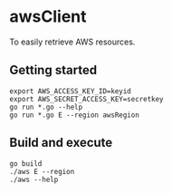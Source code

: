 awsClient
=========

To easily retrieve AWS resources.

Getting started
----------------
```shell
export AWS_ACCESS_KEY_ID=keyid
export AWS_SECRET_ACCESS_KEY=secretkey
go run *.go --help
go run *.go E --region awsRegion
```

Build and execute
-----------------
```shell
go build
./aws E --region
./aws --help
```

